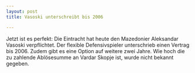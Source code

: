 ```yaml
---
layout: post
title: Vasoski unterschreibt bis 2006

---
```


Jetzt ist es perfekt: Die Eintracht hat heute den Mazedonier Aleksandar Vasoski verpflichtet. Der flexible Defensivspieler unterschrieb einen Vertrag bis 2006. Zudem gibt es eine Option auf weitere zwei Jahre. Wie hoch die zu zahlende Ablösesumme an Vardar Skopje ist, wurde nicht bekannt gegeben.


